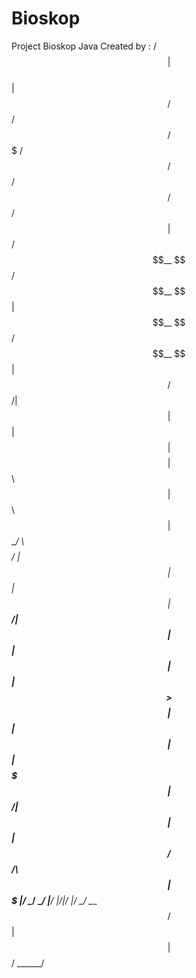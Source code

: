 # Bioskop
Project Bioskop Java
Created by : 
 /$$                                                            
| $$                                                            
| $$  /$$$$$$   /$$$$$$  /$$$$$$$   /$$$$$$  /$$   /$$ /$$   /$$
| $$ /$$__  $$ /$$__  $$| $$__  $$ /$$__  $$|  $$ /$$/| $$  | $$
| $$| $$$$$$$$| $$  \ $$| $$  \ $$| $$  \__/ \  $$$$/ | $$  | $$
| $$| $$_____/| $$  | $$| $$  | $$| $$        >$$  $$ | $$  | $$
| $$|  $$$$$$$|  $$$$$$/| $$  | $$| $$       /$$/\  $$|  $$$$$$$
|__/ \_______/ \______/ |__/  |__/|__/      |__/  \__/ \____  $$
                                                       /$$  | $$
                                                      |  $$$$$$/
                                                       \______/ 
